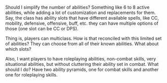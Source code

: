 Should I simplify the number of abilities? Something like 6 to 8 active abilities, while adding a lot of customization and replacements for them. Say, the class has ability slots that have different available spells, like CC, mobility, defensive, offensive, buff, etc. they can have multiple options of those (one slot can be CC or DPS).

Thing is, players can multiclass. How is that reconciled with this limited set of abilities? They can choose from all of their known abilities. What about which slots? 


Also, I want players to have roleplaying abilities, non-combat skills, very situational abilities, but without cluttering their ability set in combat. What should I do? Have two ability pyramids, one for combat skills and another one for roleplaying skills.
